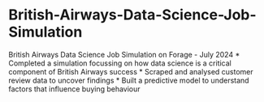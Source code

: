 # British-Airways-Data-Science-Job-Simulation
British Airways Data Science Job Simulation on Forage - July 2024   * Completed a simulation focussing on how data science is a critical component    of British Airways success  * Scraped and analysed customer review data to uncover findings  * Built a predictive model to understand factors that influence buying behaviour
